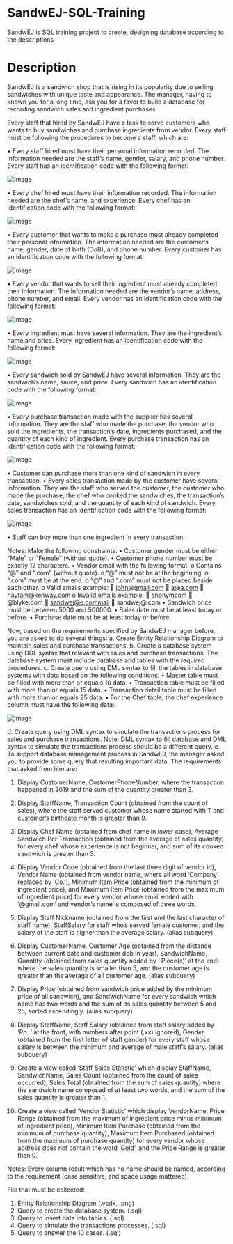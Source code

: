 # SandwEJ-SQL-Training

SandwEJ is SQL training project to create, designing database according to the descriptions

# Description

SandwEJ is a sandwich shop that is rising in its popularity due to selling sandwiches with unique taste and appearance. The manager, having to known you for a long time, ask you for a favor to build a database for recording sandwich sales and ingredient purchases.

Every staff that hired by SandwEJ have a task to serve customers who wants to buy sandwiches and purchase ingredients from vendor. Every staff must be following the procedures to become a staff, which are:

•	Every staff hired must have their personal information recorded. The information needed are the staff’s name, gender, salary, and phone number. Every staff has an identification code with the following format:

![image](https://github.com/user-attachments/assets/7df2fc9b-4fa0-4896-8f38-b97fb7166bdd)
 
•	Every chef hired must have their information recorded. The information needed are the chef’s name, and experience. Every chef has an identification code with the following format:

![image](https://github.com/user-attachments/assets/4a5f9cce-60bd-42cc-88fe-060cd60f9383)

•	Every customer that wants to make a purchase must already completed their personal information. The information needed are the customer’s name, gender, date of birth (DoB), and phone number. Every customer has an identification code with the following format:
 
 ![image](https://github.com/user-attachments/assets/b4104e48-d1ac-4b41-9d9d-b3aeaee4a58a)

•	Every vendor that wants to sell their ingredient must already completed their information. The information needed are the vendor’s name, address, phone number, and email. Every vendor has an identification code with the following format:
 
 ![image](https://github.com/user-attachments/assets/28174476-e7a7-419f-bd73-3cac55c2a7a1)

•	Every ingredient must have several information. They are the ingredient’s name and price. Every ingredient has an identification code with the following format:

![image](https://github.com/user-attachments/assets/bd67ab31-0029-4bfe-ae34-3407c2f674cd)
 
•	Every sandwich sold by SandwEJ have several information. They are the sandwich’s name, sauce, and price. Every sandwich has an identification code with the following format:

![image](https://github.com/user-attachments/assets/b11fd7d1-ae90-42fe-b2ab-3e907360715f)
 
•	Every purchase transaction made with the supplier has several information. They are the staff who made the purchase, the vendor who sold the ingredients, the transaction’s date, ingredients purchased, and the quantity of each kind of ingredient. Every purchase transaction has an identification code with the following format:
 
![image](https://github.com/user-attachments/assets/893b99d5-8d9b-43ef-a4de-8d6cfe2ac36d)

•	Customer can purchase more than one kind of sandwich in every transaction.
•	Every sales transaction made by the customer have several information. They are the staff who served the customer, the customer who made the purchase, the chef who cooked the sandwiches, the transaction’s date, sandwiches sold, and the quantity of each kind of sandwich. Every sales transaction has an identification code with the following format:

![image](https://github.com/user-attachments/assets/d19a4768-44cd-49b2-a252-d1499cecdc76)
  
•	Staff can buy more than one ingredient in every transaction.

Notes: Make the following constraints:
•	Customer gender must be either “Male” or “Female” (without quote).
•	Customer phone number must be exactly 12 characters.
•	Vendor email with the following format:
o	Contains “@” and “.com” (without quote).
o	“@” must not be at the beginning.
o	“.com” must be at the end.
o	“@” and “.com” must not be placed beside each other.
o	Valid emails example:
	john@gmail.com
	a@a.com
	haytam@kenway.com
o	Invalid emails example:
	anonymcom
	@blyke.com
	sandwej@e.commail
	sandwej@.com
•	Sandwich price must be between 5000 and 500000.
•	Sales date must be at least today or before.
•	Purchase date must be at least today or before.

Now, based on the requirements specified by SandwEJ manager before, you are asked to do several things:
a.	Create Entity Relationship Diagram to maintain sales and purchase transactions.
b.	Create a database system using DDL syntax that relevant with sales and purchase transactions. The database system must include database and tables with the required procedures.
c.	Create query using DML syntax to fill the tables in database systems with data based on the following conditions:
•	Master table must be filled with more than or equals 10 data.
•	Transaction table must be filled with more than or equals 15 data.
•	Transaction detail table must be filled with more than or equals 25 data.
•	For the Chef table, the chef experience column must have the following data:

![image](https://github.com/user-attachments/assets/2a916844-fb7e-42f1-88aa-d86b602ccae2)


d.	Create query using DML syntax to simulate the transactions process for sales and purchase transactions. 
Note: DML syntax to fill database and DML syntax to simulate the transactions process should be a different query.
e.	To support database management process in SandwEJ, the manager asked you to provide some query that resulting important data. The requirements that asked from him are:
1.	Display CustomerName, CustomerPhoneNumber, where the transaction happened in 2019 and the sum of the quantity greater than 3.

2.	Display StaffName, Transaction Count (obtained from the count of sales), where the staff served customer whose name started with T and customer’s birthdate month is greater than 9.

3.	Display Chef Name (obtained from chef name in lower case), Average Sandwich Per Transaction (obtained from the average of sales quantity) for every chef whose experience is not beginner, and sum of its cooked sandwich is greater than 3.

4.	Display Vendor Code (obtained from the last three digit of vendor id), Vendor Name (obtained from vendor name, where all word ‘Company’ replaced by ‘Co.’), Minimum Item Price (obtained from the minimum of ingredient price), and Maximum Item Price (obtained from the maximum of ingredient price) for every vendor whose email ended with ‘@gmail.com’ and vendor’s name is composed of three words.

5.	Display Staff Nickname (obtained from the first and the last character of staff name), StaffSalary for staff who’s served female customer, and the salary of the staff is higher than the average salary.
(alias subquery)

6.	Display CustomerName, Customer Age (obtained from the distance between current date and customer dob in year), SandwichName, Quantity (obtained from sales quantity added by ‘ Piece(s)’ at the end) where the sales quantity is smaller than 5, and the customer age is greater than the average of all customer age.
(alias subquery)

7.	Display Price (obtained from sandwich price added by the minimum price of all sandwich), and SandwichName for every sandwich which name has two words and the sum of its sales quantity between 5 and 25, sorted ascendingly.
(alias subquery)
8.	Display StaffName, Staff Salary (obtained from staff salary added by ‘Rp. ’ at the front, with numbers after point (.xx) ignored), Gender (obtained from the first letter of staff gender) for every staff whose salary is between the minimum and average of male staff’s salary.
(alias subquery)

9.	Create a view called ‘Staff Sales Statistic’ which display StaffName, SandwichName, Sales Count (obtained from the count of sales occurred), Sales Total (obtained from the sum of sales quantity) where the sandwich name composed of at least two words, and the sum of the sales quantity is greater than 1.

10.	Create a view called ‘Vendor Statistic’ which display VendorName, Price Range (obtained from the maximum of ingredient price minus minimum of ingredient price), Minimum Item Purchase (obtained from the minimum of purchase quantity), Maximum Item Purchased (obtained from the maximum of purchase quantity) for every vendor whose address does not contain the word ‘Gold’, and the Price Range is greater than 0.

Notes: Every column result which has no name should be named, according to the requirement (case sensitive, and space usage mattered)

File that must be collected:
1.	Entity Relationship Diagram (.vsdx, .png)
2.	Query to create the database system. (.sql)
3.	Query to insert data into tables. (.sql)
4.	Query to simulate the transactions processes. (.sql)
5.	Query to answer the 10 cases. (.sql)




